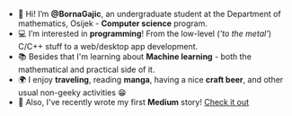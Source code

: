 - 👋 Hi! I’m **@BornaGajic**, an undergraduate student at the Department of mathematics, Osijek - **Computer science** program.
- :computer: I’m interested in **programming**! From the low-level (_'to the metal'_) C/C++ stuff to a web/desktop app development.
- :books: Besides that I'm learning about **Machine learning** - both the mathematical and practical side of it.
- :earth_africa: I enjoy **traveling**, reading **manga**, having a nice **craft beer**, and other usual non-geeky activities :grin:
- 📝 Also, I've recently wrote my first **Medium** story! [Check it out](https://bornagajic.medium.com/persist-your-complex-map-object-with-mobx-persist-store-8530deb017aa)
